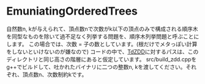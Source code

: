 # EmuniatingOrderedTrees 
自然数n, kが与えられて、頂点数nで次数がk以下の頂点のみで構成される順序木を同型なものを除いて過不足なく列挙する問題を、順序木列挙問題と呼ぶことにします。
この場合では、次数 = 子の数としています。(根だけでメタっぽい計算をしないといけないのが嫌なので)
コードの中で、[TdZDD](https://github.com/kunisura/TdZdd)に対するパスは、このディレクトリと同じ高さの階層にあると仮定しています。
src/build_zdd.cppをg++でビルドして、吐かれたバイナリに二つの整数n, kを渡してください。それぞれ、頂点数n、次数制約kです。
